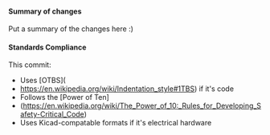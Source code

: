  #### Summary of changes    
Put a summary of the changes here :)          
         
#### Standards Compliance                   
This commit:                        
 - Uses [OTBS](  
 - https://en.wikipedia.org/wiki/Indentation_style#1TBS)  if it's code
 - Follows the [Power of Ten]
 - (https://en.wikipedia.org/wiki/The_Power_of_10:_Rules_for_Developing_Safety-Critical_Code)
 - Uses Kicad-compatable formats if it's electrical hardware
 
  
 
